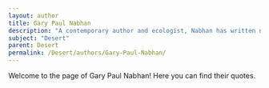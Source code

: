 ```yaml
---
layout: author
title: Gary Paul Nabhan
description: "A contemporary author and ecologist, Nabhan has written numerous works focusing on the cultural and ecological significance of desert regions, particularly the Sonoran Desert."
subject: "Desert"
parent: Desert
permalink: /Desert/authors/Gary-Paul-Nabhan/
---
```


Welcome to the page of Gary Paul Nabhan! Here you can find their quotes.
